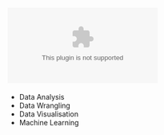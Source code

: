 # ![DATACAMP](datacamp.com)
- Data Analysis
- Data Wrangling
- Data Visualisation 
- Machine Learning
